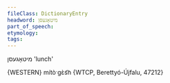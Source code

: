 ```yaml
---
fileClass: DictionaryEntry
headword: מיטאָגעסן
part_of_speech: 
etymology: 
tags: 
---
```

מיטאָגעסן
'lunch'

{WESTERN}
mítòˑgɛ̀s͡n {WTCP, Berettyó-Újfalu, 47212}
